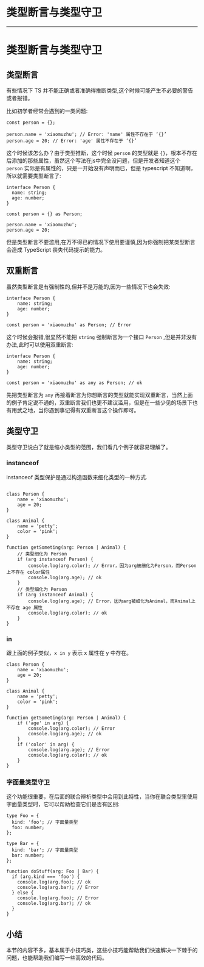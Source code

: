 
# 类型断言与类型守卫
---

# 类型断言与类型守卫

## 类型断言

有些情况下 TS 并不能正确或者准确得推断类型,这个时候可能产生不必要的警告或者报错。

比如初学者经常会遇到的一类问题:

```
const person = {};

person.name = 'xiaomuzhu'; // Error: 'name' 属性不存在于 ‘{}’
person.age = 20; // Error: 'age' 属性不存在于 ‘{}’
```

这个时候该怎么办？由于类型推断，这个时候 `person` 的类型就是 `{}`，根本不存在后添加的那些属性，虽然这个写法在js中完全没问题，但是开发者知道这个 `person` 实际是有属性的，只是一开始没有声明而已，但是 typescript 不知道啊，所以就需要类型断言了:

```
interface Person {
  name: string;
  age: number;
}

const person = {} as Person;

person.name = 'xiaomuzhu';
person.age = 20;
```

但是类型断言不要滥用,在万不得已的情况下使用要谨慎,因为你强制把某类型断言会造成 TypeScript 丧失代码提示的能力。

## 双重断言

虽然类型断言是有强制性的,但并不是万能的,因为一些情况下也会失效:

```
interface Person {
	name: string;
	age: number;
}

const person = 'xiaomuzhu' as Person; // Error
```

这个时候会报错,很显然不能把 `string` 强制断言为一个接口 `Person` ,但是并非没有办法,此时可以使用双重断言:

```
interface Person {
	name: string;
	age: number;
}

const person = 'xiaomuzhu' as any as Person; // ok
```

先把类型断言为 `any` 再接着断言为你想断言的类型就能实现双重断言，当然上面的例子肯定说不通的，双重断言我们也更不建议滥用，但是在一些少见的场景下也有用武之地，当你遇到事记得有双重断言这个操作即可。

## 类型守卫

类型守卫说白了就是缩小类型的范围，我们看几个例子就容易理解了。

### instanceof

instanceof 类型保护是通过构造函数来细化类型的一种方式.

```

class Person {
    name = 'xiaomuzhu';
    age = 20;
}

class Animal {
    name = 'petty';
    color = 'pink';
}

function getSometing(arg: Person | Animal) {
    // 类型细化为 Person
    if (arg instanceof Person) {
        console.log(arg.color); // Error，因为arg被细化为Person，而Person上不存在 color属性
        console.log(arg.age); // ok
    }
    // 类型细化为 Person
    if (arg instanceof Animal) {
        console.log(arg.age); // Error，因为arg被细化为Animal，而Animal上不存在 age 属性
        console.log(arg.color); // ok
    }
}
```

### in

跟上面的例子类似，`x in y` 表示 x 属性在 y 中存在。

```
class Person {
	name = 'xiaomuzhu';
	age = 20;
}

class Animal {
	name = 'petty';
	color = 'pink';
}

function getSometing(arg: Person | Animal) {
	if ('age' in arg) {
		console.log(arg.color); // Error
		console.log(arg.age); // ok
	}
	if ('color' in arg) {
		console.log(arg.age); // Error
		console.log(arg.color); // ok
	}
}
```

### 字面量类型守卫

这个功能很重要，在后面的联合辨析类型中会用到此特性，当你在联合类型里使用字面量类型时，它可以帮助检查它们是否有区别:

```
type Foo = {
  kind: 'foo'; // 字面量类型
  foo: number;
};

type Bar = {
  kind: 'bar'; // 字面量类型
  bar: number;
};

function doStuff(arg: Foo | Bar) {
  if (arg.kind === 'foo') {
    console.log(arg.foo); // ok
    console.log(arg.bar); // Error
  } else {
    console.log(arg.foo); // Error
    console.log(arg.bar); // ok
  }
}
```

## 小结

本节的内容不多，基本属于小技巧类，这些小技巧能帮助我们快速解决一下棘手的问题，也能帮助我们编写一些高效的代码。
    